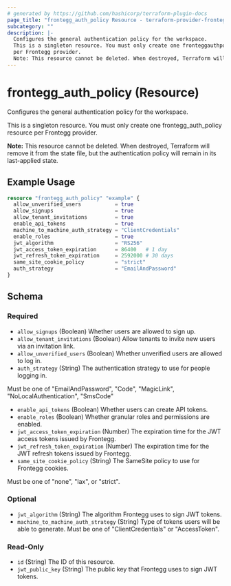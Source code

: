 ```yaml
---
# generated by https://github.com/hashicorp/terraform-plugin-docs
page_title: "frontegg_auth_policy Resource - terraform-provider-frontegg"
subcategory: ""
description: |-
  Configures the general authentication policy for the workspace.
  This is a singleton resource. You must only create one fronteggauthpolicy resource
  per Frontegg provider.
  Note: This resource cannot be deleted. When destroyed, Terraform will remove it from the state file, but the authentication policy will remain in its last-applied state.
---
```


# frontegg_auth_policy (Resource)

Configures the general authentication policy for the workspace.

This is a singleton resource. You must only create one frontegg_auth_policy resource
per Frontegg provider.

**Note:** This resource cannot be deleted. When destroyed, Terraform will remove it from the state file, but the authentication policy will remain in its last-applied state.

## Example Usage

```terraform
resource "frontegg_auth_policy" "example" {
  allow_unverified_users           = true
  allow_signups                    = true
  allow_tenant_invitations         = true
  enable_api_tokens                = true
  machine_to_machine_auth_strategy = "ClientCredentials"
  enable_roles                     = true
  jwt_algorithm                    = "RS256"
  jwt_access_token_expiration      = 86400   # 1 day
  jwt_refresh_token_expiration     = 2592000 # 30 days
  same_site_cookie_policy          = "strict"
  auth_strategy                    = "EmailAndPassword"
}
```

<!-- schema generated by tfplugindocs -->
## Schema

### Required

- `allow_signups` (Boolean) Whether users are allowed to sign up.
- `allow_tenant_invitations` (Boolean) Allow tenants to invite new users via an invitation link.
- `allow_unverified_users` (Boolean) Whether unverified users are allowed to log in.
- `auth_strategy` (String) The authentication strategy to use for people logging in.

Must be one of "EmailAndPassword", "Code", "MagicLink", "NoLocalAuthentication", "SmsCode"
- `enable_api_tokens` (Boolean) Whether users can create API tokens.
- `enable_roles` (Boolean) Whether granular roles and permissions are enabled.
- `jwt_access_token_expiration` (Number) The expiration time for the JWT access tokens issued by Frontegg.
- `jwt_refresh_token_expiration` (Number) The expiration time for the JWT refresh tokens issued by Frontegg.
- `same_site_cookie_policy` (String) The SameSite policy to use for Frontegg cookies.

Must be one of "none", "lax", or "strict".

### Optional

- `jwt_algorithm` (String) The algorithm Frontegg uses to sign JWT tokens.
- `machine_to_machine_auth_strategy` (String) Type of tokens users will be able to generate.
				Must be one of "ClientCredentials" or "AccessToken".

### Read-Only

- `id` (String) The ID of this resource.
- `jwt_public_key` (String) The public key that Frontegg uses to sign JWT tokens.
